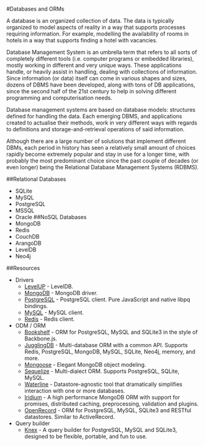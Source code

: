 #Databases and ORMs

A database is an organized collection of data. The data is typically organized to model aspects of reality in a way that supports processes requiring information. For example, modelling the availability of rooms in hotels in a way that supports finding a hotel with vacancies.

Database Management System is an umbrella term that refers to all sorts of completely different tools (i.e. computer programs or embedded libraries), mostly working in different and very unique ways. These applications handle, or heavily assist in handling, dealing with collections of information. Since information (or data) itself can come in various shapes and sizes, dozens of DBMS have been developed, along with tons of DB applications, since the second half of the 21st century to help in solving different programming and computerisation needs.

Database management systems are based on database models: structures defined for handling the data. Each emerging DBMS, and applications created to actualise their methods, work in very different ways with regards to definitions and storage-and-retrieval operations of said information.

Although there are a large number of solutions that implement different DBMs, each period in history has seen a relatively small amount of choices rapidly become extremely popular and stay in use for a longer time, with probably the most predominant choice since the past couple of decades (or even longer) being the Relational Database Management Systems (RDBMS).

##Relational Databases
- SQLite
- MySQL
- PostgreSQL
- MSSQL
- Oracle
##NoSQL Databases
- MongoDB
- Redis
- CouchDB
- ArangoDB
- LevelDB
- Neo4j

##Resources

- Drivers
    - [LevelUP](https://github.com/rvagg/node-levelup) - LevelDB.
    - [MongoDB](https://github.com/mongodb/node-mongodb-native) - MongoDB driver.
    - [PostgreSQL](https://github.com/brianc/node-postgres) - PostgreSQL client. Pure JavaScript and native libpq bindings.
    - [MySQL](https://github.com/felixge/node-mysql) - MySQL client.
    - [Redis](https://github.com/mranney/node_redis) - Redis client.
- ODM / ORM
    - [Bookshelf](http://bookshelfjs.org) - ORM for PostgreSQL, MySQL and SQLite3 in the style of Backbone.js.
    - [JugglingDB](https://github.com/1602/jugglingdb) - Multi-database ORM with a common API. Supports Redis, PostgreSQL, MongoDB, MySQL, SQLite, Neo4j, memory, and more.
    - [Mongoose](http://mongoosejs.com) - Elegant MongoDB object modeling.
    - [Sequelize](https://github.com/sequelize/sequelize) - Multi-dialect ORM. Supports PostgreSQL, SQLite, MySQL.
    - [Waterline](https://github.com/balderdashy/waterline) - Datastore-agnostic tool that dramatically simplifies interaction with one or more databases.
    - [Iridium](https://github.com/SierraSoftworks/Iridium) - A high performance MongoDB ORM with support for promises, distributed caching, preprocessing, validation and plugins.
    - [OpenRecord](https://github.com/PhilWaldmann/openrecord) - ORM for PostgreSQL, MySQL, SQLite3 and RESTful datastores. Similar to ActiveRecord.
- Query builder
    - [Knex](http://knexjs.org) - A query builder for PostgreSQL, MySQL and SQLite3, designed to be flexible, portable, and fun to use.

